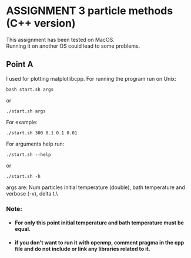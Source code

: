 # ASSIGNMENT 3 particle methods (C++ version)
This assignment has been tested on MacOS.\
Running it on another OS could lead to some problems.  
## Point A
I used for plotting matplotlibcpp.
For running the program run on Unix:
```shell
bash start.sh args
```
or 
```shell
./start.sh args
```
For example:
```shell
./start.sh 300 0.1 0.1 0.01
```
For arguments help run:
```shell
./start.sh --help 
```
or
```shell
./start.sh -h
```
args are: Num particles initial temperature (double), bath temperature and verbose (-v), delta t.\
### Note: 
- #### For only this point initial temperature and bath temperature must be equal. 
- #### if you don't want to run it with openmp, comment pragma in the cpp file and do not include or link any libraries related to it.




